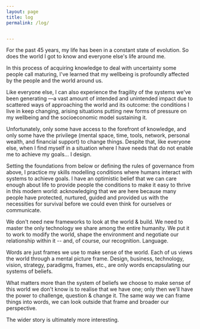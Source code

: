 ```yaml
---
layout: page
title: log
permalink: /log/


---
```


For the past 45 years, my life has been in a constant state of evolution. So does the world I got to know and everyone else's life around me. 

In this process of acquiring knowledge to deal with uncertainty some people call maturing, I've learned that my wellbeing is profoundly affected by the people and the world around us. 

Like everyone else, I can also experience the fragility of the systems we've been generating —a vast amount of intended and unintended impact due to scattered ways of approaching the world and its outcome: the conditions I live in keep changing, arising situations putting new forms of pressure on my wellbeing and the socioeconomic model sustaining it. 

Unfortunately, only some have access to the forefront of knowledge, and only some have the privilege (mental space, time, tools, network, personal wealth, and financial support) to change things. Despite that, like everyone else, when I find myself in a situation where I have needs that do not enable me to achieve my goals… I design. 

Setting the foundations from below or defining the rules of governance from above, I practice my skills modelling conditions where humans interact with systems to achieve goals. I have an optimistic belief that we can care enough about life to provide people the conditions to make it easy to thrive in this modern world: acknowledging that we are here because many people have protected, nurtured, guided and provided us with the necessities for survival before we could even think for ourselves or communicate.

We don't need new frameworks to look at the world & build. We need to master the only technology we share among the entire humanity. We put it to work to modify the world, shape the environment and negotiate our relationship within it -- and, of course, our recognition. Language.

Words are just frames we use to make sense of the world. Each of us views the world through a mental picture frame. Design, business, technology, vision, strategy, paradigms, frames, etc., are only words encapsulating our systems of beliefs.

What matters more than the system of beliefs we choose to make sense of this world we don't know is to realise that we have one; only then we'll have the power to challenge, question & change it. The same way we can frame things into words, we can look outside that frame and broader our perspective. 

The wider story is ultimately more interesting.
